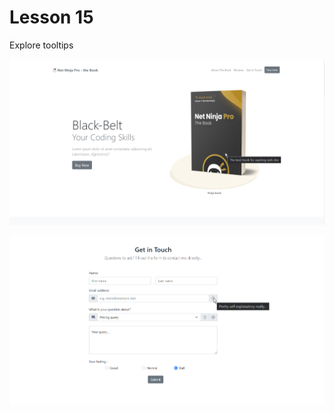 # Lesson 15

Explore tooltips

![](https://github.com/wallik2/bootstrap-5-tutorial/blob/lesson-15/readmepic/3.png?raw=true)

![](https://github.com/wallik2/bootstrap-5-tutorial/blob/lesson-15/readmepic/4.png?raw=true)
